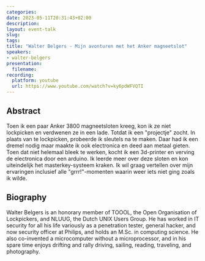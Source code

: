 ```yaml
---
categories:
date: 2023-05-11T20:31:43+02:00
description:
layout: event-talk
slug:
tags:
title: "Walter Belgers - Mijn avonturen met het Anker magneetslot"
speakers:
- walter-belgers
presentation:
  filename:
recording:
  platform: youtube
  url: https://www.youtube.com/watch?v=ky6pdWFVQTI
---
```


## Abstract

Toen ik een paar Anker 3800 magneetsloten kreeg, kon ik ze niet lockpicken en verdwenen ze in een lade. Totdat ik een "projectje" zocht. In plaats van te lockpicken, probeerde ik sleutels na te maken. Daar had ik een dremel nodig maar maakte ik ook electronica en deed aan metaal gieten. Toen dat niet helemaal bleek te werken, kocht ik een 3d-printer en verving de electronica door een arduino. Ik leerde meer over deze sloten en kon uiteindelijk het masterkey-systeem kraken. Ik wil graag vertellen over mijn ervaringen inclusief alle "grrr!"-momenten waarin weer iets niet ging zoals ik wilde.

## Biography

Walter Belgers is an honorary member of TOOOL, the Open Organisation of Lockpickers, and NLUUG, the Dutch UNIX Users Group. He has worked in IT security for all his life variously as a penetration tester, general hacker, and now security officer at Philips, and holds an M.Sc. in computing science. He also co-invented a microcomputer without a microprocessor, and in his spare time enjoys drifting and rally driving, sailing, reading, traveling, and photography.
